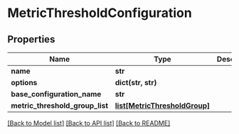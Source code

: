 # MetricThresholdConfiguration

## Properties
Name | Type | Description | Notes
------------ | ------------- | ------------- | -------------
**name** | **str** |  | [optional] 
**options** | **dict(str, str)** |  | [optional] 
**base_configuration_name** | **str** |  | [optional] 
**metric_threshold_group_list** | [**list[MetricThresholdGroup]**](MetricThresholdGroup.md) |  | [optional] 

[[Back to Model list]](../README.md#documentation-for-models) [[Back to API list]](../README.md#documentation-for-api-endpoints) [[Back to README]](../README.md)


